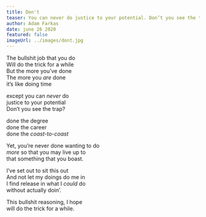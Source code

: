 ```yaml
---
title: Don't
teaser: You can never do justice to your potential. Don’t you see the trap?
author: Adam Farkas
date: june 26 2020
featured: false
imageUrl: ../images/dont.jpg
---
```


The bullshit job that you do  
Will do the trick for a while  
But the more you’ve done  
The more you <em>are</em> done  
it’s like doing time

except you can <em>never</em> do  
justice to your potential  
Don’t you see the trap?

done the degree  
done the career  
done the <em>coast-to-coast</em>

Yet, you’re never done wanting to do  
<em>more</em> so that you may live up to  
that something that you boast.

I’ve set out to sit this out  
And not let my doings do me in  
I find release in what I <em>could</em> do  
without actually doin’.

This bullshit reasoning, I hope  
will do the trick for a while.
